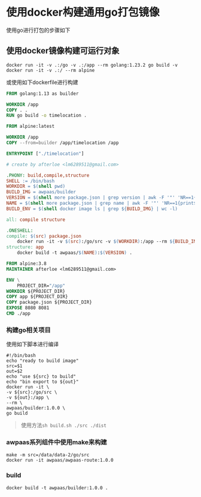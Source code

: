 使用docker构建通用go打包镜像
===
使用go进行打包的步骤如下
## 使用docker镜像构建可运行对象
```shell
docker run -it -v .:/go -v .:/app --rm golang:1.23.2 go build -v
docker run -it -v .:/ --rm alpine
```
或使用如下dockerfile进行构建
```dockerfile
FROM golang:1.13 as builder

WORKDIR /app
COPY . .
RUN go build -o timelocation .

FROM alpine:latest

WORKDIR /app
COPY --from=builder /app/timelocation /app

ENTRYPOINT ["./timelocation"]
```

```makefile
# create by afterloe <lm6289511@gmail.com>

.PHONY: build,compile,structure
SHELL := /bin/bash
WORKDIR = $(shell pwd)
BUILD_IMG = awpaas/builder
VERSION = $(shell more package.json | grep version | awk -F '"' 'NR==1{print$$4}')
NAME = $(shell more package.json | grep name | awk -F '"' 'NR==1{print$$4}')
BUILD_ENV = $(shell docker image ls | grep ${BUILD_IMG} | wc -l)

all: compile structure

.ONESHELL:
compile: $(src) package.json
	docker run -it -v $(src):/go/src -v $(WORKDIR):/app --rm ${BUILD_IMG}:1.0.0 go build -v
structure: app
	docker build -t awpaas/$(NAME):$(VERSION) .
```

```dockerfile
FROM alpine:3.8
MAINTAINER afterloe <lm6289511@gmail.com>

ENV \
    PROJECT_DIR="/app"
WORKDIR ${PROJECT_DIR}
COPY app ${PROJECT_DIR}
COPY package.json ${PROJECT_DIR}
EXPOSE 8080 8081
CMD ./app
```

### 构建go相关项目
使用如下脚本进行编译
```shell
#!/bin/bash
echo "ready to build image"
src=$1
out=$2
echo "use ${src} to build"
echo "bin export to ${out}"
docker run -it \
-v ${src}:/go/src \
-v ${out}:/app \
--rm \
awpaas/builder:1.0.0 \
go build
```
> 使用方法`sh build.sh ./src ./dist`

### awpaas系列组件中使用make来构建
```sbtshell
make -m src=/data/data-2/go/src
docker run -it awpaas/awpaas-route:1.0.0
```
### build
```sbtshell
docker build -t awpaas/builder:1.0.0 .
```